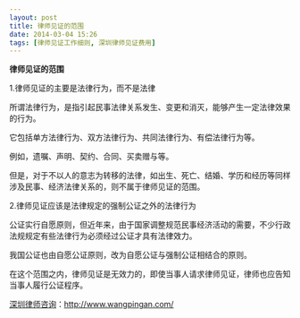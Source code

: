 ```yaml
---
layout: post
title: 律师见证的范围
date: 2014-03-04 15:26
tags: [律师见证工作细则, 深圳律师见证费用]
---
```

<strong>律师见证的范围</strong>

1.律师见证的主要是法律行为，而不是法律

所谓法律行为，是指引起民事法律关系发生、变更和消灭，能够产生一定法律效果的行为。

它包括单方法律行为、双方法律行为、共同法律行为、有偿法律行为等。

例如，遗嘱、声明、契约、合同、买卖赠与等。

但是，对于不以人的意志为转移的法律，如出生、死亡、结婚、学历和经历等同样涉及民事、经济法律关系的，则不属于律师见证的范围。

2.律师见证应该是法律规定的强制公证之外的法律行为

公证实行自愿原则，但近年来，由于国家调整规范民事经济活动的需要，不少行政法规规定有些法律行为必须经过公证才具有法律效力。

我国公证也由自愿公证原则，改为自愿公证与强制公证相结合的原则。

在这个范围之内，律师见证是无效力的，即使当事人请求律师见证，律师也应告知当事人履行公证程序。

<a href="http://www.wangpingan.com/">深圳律师咨询</a>：<a href="http://www.wangpingan.com/">http://www.wangpingan.com/</a>

